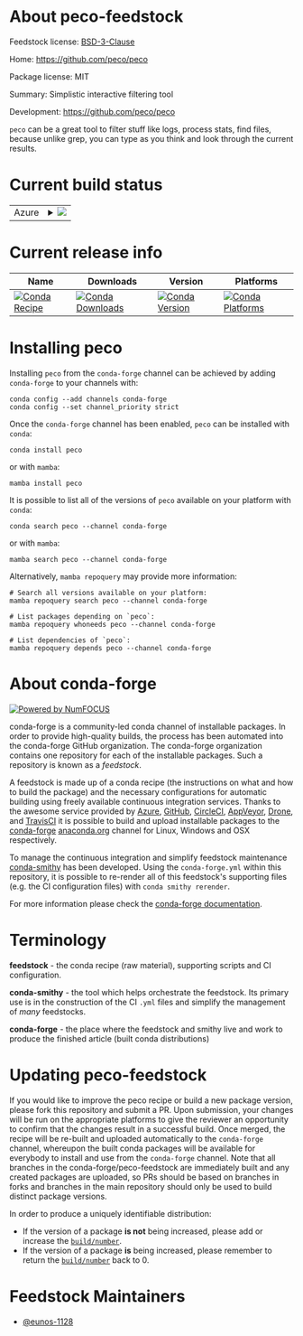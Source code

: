 About peco-feedstock
====================

Feedstock license: [BSD-3-Clause](https://github.com/conda-forge/peco-feedstock/blob/main/LICENSE.txt)

Home: https://github.com/peco/peco

Package license: MIT

Summary: Simplistic interactive filtering tool

Development: https://github.com/peco/peco

`peco` can be a great tool to filter stuff like logs,
process stats, find files, because unlike grep,
you can type as you think and look through the current results.


Current build status
====================


<table>
    
  <tr>
    <td>Azure</td>
    <td>
      <details>
        <summary>
          <a href="https://dev.azure.com/conda-forge/feedstock-builds/_build/latest?definitionId=23416&branchName=main">
            <img src="https://dev.azure.com/conda-forge/feedstock-builds/_apis/build/status/peco-feedstock?branchName=main">
          </a>
        </summary>
        <table>
          <thead><tr><th>Variant</th><th>Status</th></tr></thead>
          <tbody><tr>
              <td>linux_64</td>
              <td>
                <a href="https://dev.azure.com/conda-forge/feedstock-builds/_build/latest?definitionId=23416&branchName=main">
                  <img src="https://dev.azure.com/conda-forge/feedstock-builds/_apis/build/status/peco-feedstock?branchName=main&jobName=linux&configuration=linux%20linux_64_" alt="variant">
                </a>
              </td>
            </tr><tr>
              <td>osx_64</td>
              <td>
                <a href="https://dev.azure.com/conda-forge/feedstock-builds/_build/latest?definitionId=23416&branchName=main">
                  <img src="https://dev.azure.com/conda-forge/feedstock-builds/_apis/build/status/peco-feedstock?branchName=main&jobName=osx&configuration=osx%20osx_64_" alt="variant">
                </a>
              </td>
            </tr><tr>
              <td>win_64</td>
              <td>
                <a href="https://dev.azure.com/conda-forge/feedstock-builds/_build/latest?definitionId=23416&branchName=main">
                  <img src="https://dev.azure.com/conda-forge/feedstock-builds/_apis/build/status/peco-feedstock?branchName=main&jobName=win&configuration=win%20win_64_" alt="variant">
                </a>
              </td>
            </tr>
          </tbody>
        </table>
      </details>
    </td>
  </tr>
</table>

Current release info
====================

| Name | Downloads | Version | Platforms |
| --- | --- | --- | --- |
| [![Conda Recipe](https://img.shields.io/badge/recipe-peco-green.svg)](https://anaconda.org/conda-forge/peco) | [![Conda Downloads](https://img.shields.io/conda/dn/conda-forge/peco.svg)](https://anaconda.org/conda-forge/peco) | [![Conda Version](https://img.shields.io/conda/vn/conda-forge/peco.svg)](https://anaconda.org/conda-forge/peco) | [![Conda Platforms](https://img.shields.io/conda/pn/conda-forge/peco.svg)](https://anaconda.org/conda-forge/peco) |

Installing peco
===============

Installing `peco` from the `conda-forge` channel can be achieved by adding `conda-forge` to your channels with:

```
conda config --add channels conda-forge
conda config --set channel_priority strict
```

Once the `conda-forge` channel has been enabled, `peco` can be installed with `conda`:

```
conda install peco
```

or with `mamba`:

```
mamba install peco
```

It is possible to list all of the versions of `peco` available on your platform with `conda`:

```
conda search peco --channel conda-forge
```

or with `mamba`:

```
mamba search peco --channel conda-forge
```

Alternatively, `mamba repoquery` may provide more information:

```
# Search all versions available on your platform:
mamba repoquery search peco --channel conda-forge

# List packages depending on `peco`:
mamba repoquery whoneeds peco --channel conda-forge

# List dependencies of `peco`:
mamba repoquery depends peco --channel conda-forge
```


About conda-forge
=================

[![Powered by
NumFOCUS](https://img.shields.io/badge/powered%20by-NumFOCUS-orange.svg?style=flat&colorA=E1523D&colorB=007D8A)](https://numfocus.org)

conda-forge is a community-led conda channel of installable packages.
In order to provide high-quality builds, the process has been automated into the
conda-forge GitHub organization. The conda-forge organization contains one repository
for each of the installable packages. Such a repository is known as a *feedstock*.

A feedstock is made up of a conda recipe (the instructions on what and how to build
the package) and the necessary configurations for automatic building using freely
available continuous integration services. Thanks to the awesome service provided by
[Azure](https://azure.microsoft.com/en-us/services/devops/), [GitHub](https://github.com/),
[CircleCI](https://circleci.com/), [AppVeyor](https://www.appveyor.com/),
[Drone](https://cloud.drone.io/welcome), and [TravisCI](https://travis-ci.com/)
it is possible to build and upload installable packages to the
[conda-forge](https://anaconda.org/conda-forge) [anaconda.org](https://anaconda.org/)
channel for Linux, Windows and OSX respectively.

To manage the continuous integration and simplify feedstock maintenance
[conda-smithy](https://github.com/conda-forge/conda-smithy) has been developed.
Using the ``conda-forge.yml`` within this repository, it is possible to re-render all of
this feedstock's supporting files (e.g. the CI configuration files) with ``conda smithy rerender``.

For more information please check the [conda-forge documentation](https://conda-forge.org/docs/).

Terminology
===========

**feedstock** - the conda recipe (raw material), supporting scripts and CI configuration.

**conda-smithy** - the tool which helps orchestrate the feedstock.
                   Its primary use is in the construction of the CI ``.yml`` files
                   and simplify the management of *many* feedstocks.

**conda-forge** - the place where the feedstock and smithy live and work to
                  produce the finished article (built conda distributions)


Updating peco-feedstock
=======================

If you would like to improve the peco recipe or build a new
package version, please fork this repository and submit a PR. Upon submission,
your changes will be run on the appropriate platforms to give the reviewer an
opportunity to confirm that the changes result in a successful build. Once
merged, the recipe will be re-built and uploaded automatically to the
`conda-forge` channel, whereupon the built conda packages will be available for
everybody to install and use from the `conda-forge` channel.
Note that all branches in the conda-forge/peco-feedstock are
immediately built and any created packages are uploaded, so PRs should be based
on branches in forks and branches in the main repository should only be used to
build distinct package versions.

In order to produce a uniquely identifiable distribution:
 * If the version of a package **is not** being increased, please add or increase
   the [``build/number``](https://docs.conda.io/projects/conda-build/en/latest/resources/define-metadata.html#build-number-and-string).
 * If the version of a package **is** being increased, please remember to return
   the [``build/number``](https://docs.conda.io/projects/conda-build/en/latest/resources/define-metadata.html#build-number-and-string)
   back to 0.

Feedstock Maintainers
=====================

* [@eunos-1128](https://github.com/eunos-1128/)

